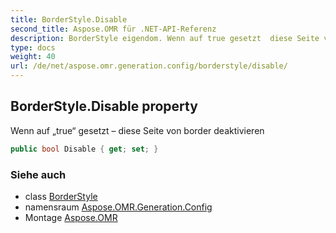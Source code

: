 ```yaml
---
title: BorderStyle.Disable
second_title: Aspose.OMR für .NET-API-Referenz
description: BorderStyle eigendom. Wenn auf true gesetzt  diese Seite von border deaktivieren
type: docs
weight: 40
url: /de/net/aspose.omr.generation.config/borderstyle/disable/
---
```

## BorderStyle.Disable property

Wenn auf „true“ gesetzt – diese Seite von border deaktivieren

```csharp
public bool Disable { get; set; }
```

### Siehe auch

* class [BorderStyle](../)
* namensraum [Aspose.OMR.Generation.Config](../../borderstyle/)
* Montage [Aspose.OMR](../../../)


